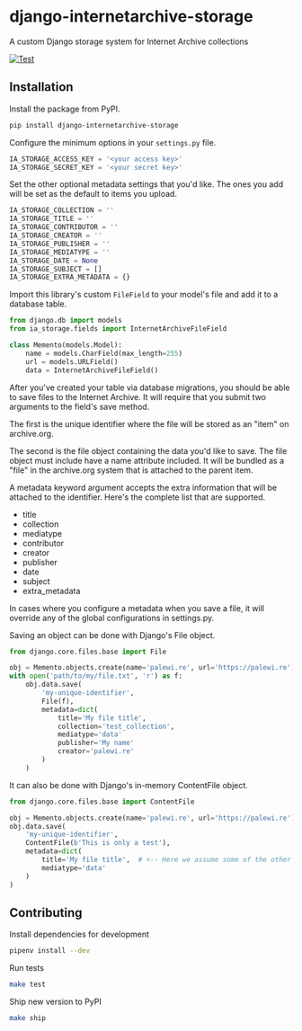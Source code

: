 # django-internetarchive-storage

A custom Django storage system for Internet Archive collections

[![Test](https://github.com/california-civic-data-coalition/django-internetarchive-storage/actions/workflows/test.yaml/badge.svg)](https://github.com/california-civic-data-coalition/django-internetarchive-storage/actions/workflows/test.yaml)

## Installation

Install the package from PyPI.

```zsh
pip install django-internetarchive-storage
```

Configure the minimum options in your `settings.py` file.

```python
IA_STORAGE_ACCESS_KEY = '<your access key>'
IA_STORAGE_SECRET_KEY = '<your secret key>'
```

Set the other optional metadata settings that you'd like. The ones you add will be set as the default to items you upload.

```python
IA_STORAGE_COLLECTION = ''
IA_STORAGE_TITLE = ''
IA_STORAGE_CONTRIBUTOR = ''
IA_STORAGE_CREATOR = ''
IA_STORAGE_PUBLISHER = ''
IA_STORAGE_MEDIATYPE = ''
IA_STORAGE_DATE = None
IA_STORAGE_SUBJECT = []
IA_STORAGE_EXTRA_METADATA = {}
```

Import this library's custom `FileField` to your model's file and add it to a database table.

```python
from django.db import models
from ia_storage.fields import InternetArchiveFileField

class Memento(models.Model):
    name = models.CharField(max_length=255)
    url = models.URLField()
    data = InternetArchiveFileField()
```

After you've created your table via database migrations, you should be able to save files to the Internet Archive. It will
require that you submit two arguments to the field's save method.

The first is the unique identifier where the file will be stored as an "item" on archive.org.

The second is the file object containing the data you'd like to save. The file object must include have a name attribute included. It will be bundled as a "file" in the archive.org system that is attached to the parent item.

A metadata keyword argument accepts the extra information that will be attached to the identifier. Here's the complete list that are supported.

* title
* collection
* mediatype
* contributor
* creator
* publisher
* date
* subject
* extra_metadata

In cases where you configure a metadata when you save a file, it will override any of the global configurations in settings.py.

Saving an object can be done with Django's File object.

```python
from django.core.files.base import File

obj = Memento.objects.create(name='palewi.re', url='https://palewi.re')
with open('path/to/my/file.txt', 'r') as f:
    obj.data.save(
        'my-unique-identifier',
        File(f),
        metadata=dict(
            title='My file title',
            collection='test_collection',
            mediatype='data'
            publisher='My name'
            creator='palewi.re'
        )
    )
```

It can also be done with Django's in-memory ContentFile object.

```python
from django.core.files.base import ContentFile

obj = Memento.objects.create(name='palewi.re', url='https://palewi.re')
obj.data.save(
    'my-unique-identifier',
    ContentFile(b'This is only a test'),
    metadata=dict(
        title='My file title',  # <-- Here we assume some of the other options are already handled in settings.py
        mediatype='data'
    )
)
```

## Contributing

Install dependencies for development

```zsh
pipenv install --dev
```

Run tests

```zsh
make test
```

Ship new version to PyPI

```zsh
make ship
```
